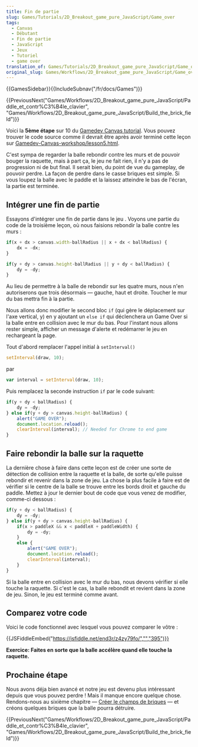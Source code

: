 ```yaml
---
title: Fin de partie
slug: Games/Tutorials/2D_Breakout_game_pure_JavaScript/Game_over
tags:
  - Canvas
  - Débutant
  - Fin de partie
  - JavaScript
  - Jeux
  - Tutoriel
  - game over
translation_of: Games/Tutorials/2D_Breakout_game_pure_JavaScript/Game_over
original_slug: Games/Workflows/2D_Breakout_game_pure_JavaScript/Game_over
---
```

{{GamesSidebar}}{{IncludeSubnav("/fr/docs/Games")}}

{{PreviousNext("Games/Workflows/2D_Breakout_game_pure_JavaScript/Paddle_et_contr%C3%B4le_clavier", "Games/Workflows/2D_Breakout_game_pure_JavaScript/Build_the_brick_field")}}

Voici la **5ème étape** sur 10 du [Gamedev Canvas tutorial](/fr/docs/Games/Workflows/Breakout_game_from_scratch). Vous pouvez trouver le code source comme il devrait être après avoir terminé cette leçon sur [Gamedev-Canvas-workshop/lesson5.html](https://github.com/end3r/Gamedev-Canvas-workshop/blob/gh-pages/lesson05.html).

C'est sympa de regarder la balle rebondir contre les murs et de pouvoir bouger la raquette, mais à part ça, le jeu ne fait rien, il n'y a pas de progression ni de but final. Il serait bien, du point de vue du gameplay, de pouvoir perdre. La façon de perdre dans le casse briques est simple. Si vous loupez la balle avec le paddle et la laissez atteindre le bas de l'écran, la partie est terminée.

## Intégrer une fin de partie

Essayons d'intégrer une fin de partie dans le jeu . Voyons une partie du code de la troisième leçon, où nous faisions rebondir la balle contre les murs :

```js
if(x + dx > canvas.width-ballRadius || x + dx < ballRadius) {
    dx = -dx;
}

if(y + dy > canvas.height-ballRadius || y + dy < ballRadius) {
    dy = -dy;
}
```

Au lieu de permettre à la balle de rebondir sur les quatre murs, nous n'en autoriserons que trois désormais — gauche, haut et droite. Toucher le mur du bas mettra fin à la partie.

Nous allons  donc modifier le second bloc `if` (qui gère le déplacement sur l'axe vertical, y) en y ajoutant un `else if` qui déclenchera un Game Over si la balle entre en collision avec le mur du bas. Pour l'instant nous allons rester simple, afficher un message d'alerte et redémarrer le jeu en rechargeant la page.

Tout d'abord remplacer l'appel initial à `setInterval()`

```js
setInterval(draw, 10);
```

par

```js
var interval = setInterval(draw, 10);
```

Puis remplacez la seconde instruction `if` par le code suivant:

```js
if(y + dy < ballRadius) {
    dy = -dy;
} else if(y + dy > canvas.height-ballRadius) {
    alert("GAME OVER");
    document.location.reload();
    clearInterval(interval); // Needed for Chrome to end game
}
```

## Faire rebondir la balle sur la raquette

La dernière chose à faire dans cette leçon est de créer une sorte de détection de collision entre la raquette et la balle, de sorte qu'elle puisse rebondir et revenir dans la zone de jeu. La chose la plus facile à faire est de vérifier si le centre de la balle se  trouve entre les bords droit et gauche du paddle. Mettez à jour le dernier bout de code que vous venez de modifier, comme-ci dessous :

```js
if(y + dy < ballRadius) {
    dy = -dy;
} else if(y + dy > canvas.height-ballRadius) {
    if(x > paddleX && x < paddleX + paddleWidth) {
        dy = -dy;
    }
    else {
        alert("GAME OVER");
        document.location.reload();
        clearInterval(interval);
    }
}
```

Si la balle entre en collision avec le mur du bas, nous devons vérifier si elle touche la raquette. Si c'est le cas, la balle rebondit et revient dans la zone de jeu. Sinon, le jeu est terminé comme avant.

## Comparez votre code

Voici le code fonctionnel avec lesquel vous pouvez comparer le vôtre :

{{JSFiddleEmbed("https://jsfiddle.net/end3r/z4zy79fo/","","395")}}

**Exercice: Faites en sorte que la balle accélère quand elle touche la raquette.**

## Prochaine étape

Nous avons déja bien avancé et notre jeu est devenu plus intéressant depuis que vous pouvez perdre ! Mais il manque encore quelque chose. Rendons-nous au sixième chapitre — [Créer le champs de briques](/fr/docs/Games/Workflows/2D_Breakout_game_pure_JavaScript/Build_the_brick_field) — et créons quelques briques que la balle pourra détruire.

{{PreviousNext("Games/Workflows/2D_Breakout_game_pure_JavaScript/Paddle_et_contr%C3%B4le_clavier", "Games/Workflows/2D_Breakout_game_pure_JavaScript/Build_the_brick_field")}}
